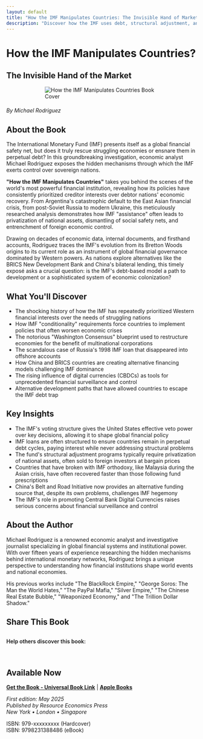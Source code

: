 ```yaml
---
layout: default
title: "How the IMF Manipulates Countries: The Invisible Hand of Market Control"
description: "Discover how the IMF uses debt, structural adjustment, and currency manipulation to control nations' economies and serve powerful interests."
---
```


# How the IMF Manipulates Countries?
## The Invisible Hand of the Market

<img src="{{ site.baseurl }}/assets/images/How the IMF Manipulates Nations by Michael Rodrigez.webp" alt="How the IMF Manipulates Countries Book Cover" style="max-width: 300px; margin: 0 auto 20px; display: block;">

*By Michael Rodriguez*

## About the Book

The International Monetary Fund (IMF) presents itself as a global financial safety net, but does it truly rescue struggling economies or ensnare them in perpetual debt? In this groundbreaking investigation, economic analyst Michael Rodriguez exposes the hidden mechanisms through which the IMF exerts control over sovereign nations.

**"How the IMF Manipulates Countries"** takes you behind the scenes of the world's most powerful financial institution, revealing how its policies have consistently prioritized creditor interests over debtor nations' economic recovery. From Argentina's catastrophic default to the East Asian financial crisis, from post-Soviet Russia to modern Ukraine, this meticulously researched analysis demonstrates how IMF "assistance" often leads to privatization of national assets, dismantling of social safety nets, and entrenchment of foreign economic control.

Drawing on decades of economic data, internal documents, and firsthand accounts, Rodriguez traces the IMF's evolution from its Bretton Woods origins to its current role as an instrument of global financial governance dominated by Western powers. As nations explore alternatives like the BRICS New Development Bank and China's bilateral lending, this timely exposé asks a crucial question: is the IMF's debt-based model a path to development or a sophisticated system of economic colonization?

## What You'll Discover

- The shocking history of how the IMF has repeatedly prioritized Western financial interests over the needs of struggling nations
- How IMF "conditionality" requirements force countries to implement policies that often worsen economic crises
- The notorious "Washington Consensus" blueprint used to restructure economies for the benefit of multinational corporations
- The scandalous case of Russia's 1998 IMF loan that disappeared into offshore accounts
- How China and BRICS countries are creating alternative financing models challenging IMF dominance
- The rising influence of digital currencies (CBDCs) as tools for unprecedented financial surveillance and control
- Alternative development paths that have allowed countries to escape the IMF debt trap

## Key Insights

- The IMF's voting structure gives the United States effective veto power over key decisions, allowing it to shape global financial policy
- IMF loans are often structured to ensure countries remain in perpetual debt cycles, paying interest while never addressing structural problems
- The fund's structural adjustment programs typically require privatization of national assets, often sold to foreign investors at bargain prices
- Countries that have broken with IMF orthodoxy, like Malaysia during the Asian crisis, have often recovered faster than those following fund prescriptions
- China's Belt and Road Initiative now provides an alternative funding source that, despite its own problems, challenges IMF hegemony
- The IMF's role in promoting Central Bank Digital Currencies raises serious concerns about financial surveillance and control

## About the Author

Michael Rodriguez is a renowned economic analyst and investigative journalist specializing in global financial systems and institutional power. With over fifteen years of experience researching the hidden mechanisms behind international monetary networks, Rodriguez brings a unique perspective to understanding how financial institutions shape world events and national economies.

His previous works include "The BlackRock Empire," "George Soros: The Man the World Hates," "The PayPal Mafia," "Silver Empire," "The Chinese Real Estate Bubble," "Weaponized Economy," and "The Trillion Dollar Shadow."

## Share This Book

<div class="social-share" style="margin: 30px 0;">
  <p style="margin-bottom: 15px; font-weight: 600;">Help others discover this book:</p>
  <a href="https://twitter.com/intent/tweet?text=Check out 'How the IMF Manipulates Countries' by Michael Rodriguez&url={{ site.url }}{{ site.baseurl }}{{ page.url }}&via=MRodriguezBooks" target="_blank" rel="noopener noreferrer" style="display: inline-block; margin-right: 15px; font-size: 24px; color: #1DA1F2;">
    <i class="fab fa-twitter-square"></i>
  </a>
  <a href="https://www.facebook.com/sharer/sharer.php?u={{ site.url }}{{ site.baseurl }}{{ page.url }}" target="_blank" rel="noopener noreferrer" style="display: inline-block; margin-right: 15px; font-size: 24px; color: #3b5998;">
    <i class="fab fa-facebook-square"></i>
  </a>
  <a href="https://www.linkedin.com/shareArticle?mini=true&url={{ site.url }}{{ site.baseurl }}{{ page.url }}&title=How the IMF Manipulates Countries by Michael Rodriguez" target="_blank" rel="noopener noreferrer" style="display: inline-block; margin-right: 15px; font-size: 24px; color: #0077b5;">
    <i class="fab fa-linkedin"></i>
  </a>
  <a href="mailto:?subject=Check out this book: How the IMF Manipulates Countries&body=I thought you might be interested in this book by Michael Rodriguez: {{ site.url }}{{ site.baseurl }}{{ page.url }}" style="display: inline-block; font-size: 24px; color: #333333;">
    <i class="fas fa-envelope-square"></i>
  </a>
</div>

## Available Now

**[Get the Book - Universal Book Link](https://books2read.com/b/3nxdJB)** | **[Apple Books](https://books.apple.com/us/book/how-the-imf-manipulates-countries-the-invisible/id6745517939)**

*First edition: May 2025*  
*Published by Resource Economics Press*  
*New York • London • Singapore*

ISBN: 979-xxxxxxxxx (Hardcover)  
ISBN: 9798231388486 (eBook)
